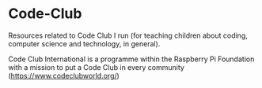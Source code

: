 # Code-Club
Resources related to Code Club I run (for teaching children about coding, computer science and technology, in general).

Code Club International is a programme within the Raspberry Pi Foundation with a mission to put a Code Club in every community
(https://www.codeclubworld.org/)
